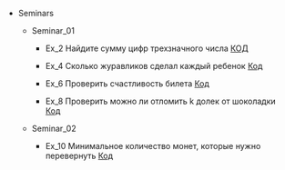 
- Seminars
    - Seminar_01
        - Ex_2 Найдите сумму цифр трехзначного числа [КОД](Seminars/Seminar_001/Ex_2.py)
          
        - Ex_4 Сколько журавликов сделал каждый ребенок [Код](Seminars/Seminar_001/Ex_4.py)

        - Ex_6 Проверить счастливость билета [Код](Seminars/Seminar_001/Ex_6.py)

        - Ex_8 Проверить можно ли отломить k долек от шоколадки [Код](Seminars/Seminar_001/Ex_8.py)
        
    - Seminar_02
        - Ex_10 Минимальное количество монет, которые нужно перевернуть [Код](Seminars/Seminar_001/Ex_10.py)
        
